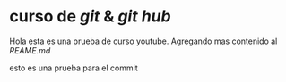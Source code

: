 # curso de _git_ & _git hub_


Hola esta es una prueba de curso youtube.
Agregando mas contenido al _REAME.md_

esto es una prueba para el commit
